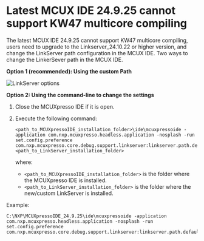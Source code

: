 # Latest MCUX IDE 24.9.25 cannot support KW47 multicore compiling 

The latest MCUX IDE 24.9.25 cannot support KW47 multicore compiling, users need to upgrade to the Linkserver\_24.10.22 or higher version, and change the LinkServer path configuration in the MCUX IDE. Two ways to change the LinkerSever path in the MCUX IDE.

**Option 1 \(recommended\): Using the custom Path**

![](../Images/latest_mcux_ide_24_9_25_cannot_support_multicore_compiling.png "LinkServer options")

**Option 2: Using the command-line to change the settings**

1.  Close the MCUXpresso IDE if it is open.
2.  Execute the following command:

    ```
    <path_to_MCUXpressoIDE_installation_folder>\ide\mcuxpressoide -application com.nxp.mcuxpresso.headless.application -nosplash -run set.config.preference com.nxp.mcuxpresso.core.debug.support.linkserver:linkserver.path.default_path=<path_to_LinkServer_installation_folder>
    ```

    where:

    -   `<path_to_MCUXpressoIDE_installation_folder>` is the folder where the MCUXpresso IDE is installed.
    -   `<path_to_LinkServer_installation_folder>` is the folder where the new/custom LinkServer is installed.

Example:

```
C:\NXP\MCUXpressoIDE_24.9.25\ide\mcuxpressoide -application com.nxp.mcuxpresso.headless.application -nosplash -run set.config.preference com.nxp.mcuxpresso.core.debug.support.linkserver:linkserver.path.default_path=c:\NXP\LinkServer_24.10.15
```
